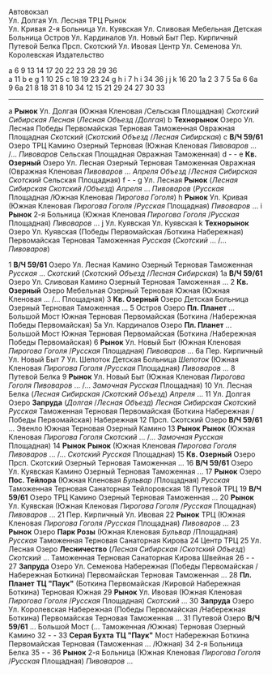  Автовокзал                          
Ул. Долгая          Ул. Лесная      ТРЦ
Рынок           
Ул. Кривая                          2-я Больница    Ул. Куявская    Ул. Сливовая    Мебельная
Детская Больница                    Остров          Ул. Кардиналов  Ул. Новый Быт   Пер. Кирпичный
Путевой                             Белка           Прсп. Скотский  Ул. Ивовая      Центр
Ул. Семенова                        Ул. Королевская Издательство

a 6 9 13 14 17 20 22 23 28 29 36    
a 11                b e g 1 10 25   c 18 19 23 24 
g h i 7
h                                   i 34 36         j j k 16 20     1а              2
3 7                                 5               5а              6 6а 9          6а 21
8 18 31                             8 10 34         12 15           21 29           24
27                                  30              33

----

a   **Рынок**           Ул. Долгая
    (Южная              Кленовая            /Сельская           Площадная)      *Скотский*
    *Сибирская*         *Лесная*            (*Лесная*           *Объезд*        /*Долгая*)
b   **Технорынок**      Озеро               Ул. Лесная
    Победы              Первомайская        Терновая            Таможенная      Овражная
    Площадная           *Скотский*          (*Скотский*         *Объезд*        /*Лесная*
    *Сибирская*)
c   **В/Ч 59/61**       Озеро               ТРЦ
    Камино              Озерный             Терновая            (Южная          Кленовая
    *Пивоваров*         ...                 /...                *Пивоваров*     Сельская
    Площадная           Овражная            Таможенная)
d   -               -
e   **Кв. Озерный**     Озеро               Ул. Лесная
    Озерный             Терновая            Таможенная          Овражная        (Овражная
    Кленовая            *Пивоваров*         ...                 *Апреля*        *Объезд*
    /*Лесная*           *Сибирская*         *Скотский*          Сельская        Площадная)
f   -                   -
g   Ул. Лесная          **Рынок**
    (*Лесная*           *Сибирская*         *Скотский*          /*Объезд*)      *Апреля*
    ...                 *Пивоваров*         (*Русская*          Площадная       /Южная
    Кленовая            *Пирогова*          *Гоголя*)
h   **Рынок**           Ул. Кривая
    (Южная              Кленовая            *Пирогова*          *Гоголя*        /*Русская*
    Площадная)          *Пивоваров*     ...
i   **Рынок**           2-я Больница
    (Южная              Кленовая            *Пирогова*          *Гоголя*        /*Русская*
    Площадная)          *Пивоваров*     ...
j   Ул. Куявская    Ул. Куявская
k   **Технорынок**      Озеро               Ул. Куявская
    (Победы             Первомайская        /Боткина            Набережная)     Первомайская
    Терновая            Таможенная          *Русская*           (*Скотский*     ...
    /...                *Пивоваров*)

1   **В/Ч 59/61**       Озеро               Ул. Лесная
    Камино              Озерный             Терновая            Таможенная      *Русская*
    ...                 *Скотский*          (*Скотский*         *Объезд*        /*Лесная*
    *Сибирская*)
1а  **В/Ч 59/61**       Озеро               Ул. Сливовая
    Камино              Озерный             Терновая            Таможенная      ...
2   **Кв. Озерный**     Озеро               Мебельная
    Озерный             Терновая            Южная               (Южная          Кленовая
    ...                 /...                Площадная)
3   **Кв. Озерный**     Озеро               Детская Больница
    Озерный             Терновая            Таможенная          ...
5   Остров              Озеро               **Пл. Планет**
    ...                 Большой Мост        Южная               Терновая        Первомайская
    (Боткина            /Набережная         Победы              Первомайская)
5а  Ул. Кардиналов      Озеро               **Пл. Планет**
    ...                 Большой Мост        Южная               Терновая        Первомайская
    (Боткина            /Набережная         Победы              Первомайская)
6   **Рынок**           Ул. Новый Быт
    (Южная              Кленовая            *Пирогова*          *Гоголя*        /*Русская*
    Площадная)          *Пивоваров*     ...
6а  Пер. Кирпичный  Ул. Новый Быт
7   Ул. Шепоток         Детская Больница
    *Шепоток*           (Южная              Кленовая            *Пирогова*      *Гоголя*
    /*Русская*          Площадная)          *Пивоваров*     ...
8   Путевой         Белка
9   **Рынок**           Ул. Новый Быт
    (Южная              Кленовая            *Пирогова*          *Гоголя*        *Пивоваров*
    ...                 /...                *Замочная*          *Русская*       Площадная)
10  Ул. Лесная          Белка
    (*Лесная*           *Сибирская*         /*Скотский*         *Объезд*)       *Апреля*
    ...
11  Ул. Долгая          Озеро               **Запруда**
    (*Долгая*           /*Лесная*           *Объезд*)           *Лесная*        *Сибирская*
    *Скотский*          *Русская*           Таможенная          Терновая        Первомайская
    (Боткина            Набережная          /Победы             Первомайская)   Набережная
12  Прсп. Скотский      Озеро               **В/Ч 59/61**
    ...                 Эвенло              Южная               Терновая        Озерный
    Камино
13  **Рынок**           **Рынок**
    (Южная              Кленовая            *Пирогова*          *Гоголя*        *Скотский*
    ...                 /...                *Замочная*          *Русская*       Площадная)
14  **Рынок**           **Рынок**
    (Южная              Кленовая            *Пирогова*          *Гоголя*        *Пивоваров*
    ...                 /...                *Скотский*          *Русская*       Площадная)
15  **Кв. Озерный**     Озеро               Прсп. Скотский
    Озерный             Терновая            Таможенная          ...
16  **В/Ч 59/61**       Озеро               Ул. Куявская
    Камино              Озерный             Терновая            Таможенная      ...
17  **Рынок**           Озеро               **Пос. Тейлора**
    (Южная              Кленовая            *Бульвар*           /Площадная)
    *Русская*           Таможенная          Терновая            Санаторная      Тейлоровская
18  Путевой         ТРЦ
19  **В/Ч 59/61**       Озеро               ТРЦ
    Камино              Озерный             Терновая            Таможенная      ...
20  **Рынок**           Ул. Куявская
    (Южная              Кленовая            *Пирогова*          *Гоголя*        /*Русская*
    Площадная)          *Пивоваров*     ...
21  Пер. Кирпичный  Ул. Ивовая
22  **Рынок**           ТРЦ
    (Южная              Кленовая            *Пирогова*          *Гоголя*        /*Русская*
    Площадная)          *Пивоваров*     ...
23  **Рынок**           Озеро               **Парк Розы**
    (Южная              Кленовая            *Бульвар*           /Площадная)     *Русская*
    Таможенная          Терновая            Санаторная      Кирова
24  Центр           ТРЦ
25  Ул. Лесная          Озеро               **Лесничество**
    (*Лесная*           *Сибирская*         /*Скотский*         *Объезд*)       *Скотский*
    ...                 Таможенная          Терновая            Санаторная      Кирова
    Швейная
26  -                   -
27  **Запруда**         Озеро               Ул. Семенова
    Набережная          (Победы             Первомайская        /Набережная     Боткина)
    Первомайская        Терновая            Таможенная          ...
28  **Пл. Планет**      **ТЦ "Паук"**
    (Боткина            Первомайская        /Кировой            Набережная      Боткина)
    Терновая            Южная
29  **Рынок**           Ул. Ивовая
    (Южная              Кленовая            *Пирогова*          *Гоголя*        /*Русская*
    Площадная)          *Скотский*      ...
30  **Запруда**         Озеро               Ул. Королевская
    Набережная          (Победы             Первомайская        /Набережная     Боткина)
    Первомайская        Терновая            Таможенная          ...
31  Путевой             Озеро               **В/Ч 59/61**
    ...                 Большой Мост        (...                Таможенная      /Южная)
    Терновая            Озерный             Камино
32  -                   -
33  **Серая Бухта**     **ТЦ "Паук"**
    Мост                Набережная          Боткина             Первомайская    Терновая
    (Таможенная         ...                 /Южная)
34  2-я Больница        Белка
35  -                   -
36  **Рынок**           2-я Больница
    (Южная              Кленовая            *Пирогова*          *Гоголя*        /*Русская*
    Площадная)          *Пивоваров*     ...
